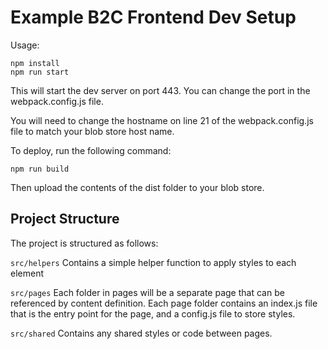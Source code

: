 # Example B2C Frontend Dev  Setup

Usage: 
```
npm install
npm run start
```
This will start the dev server on port 443. You can change the port in the webpack.config.js file.

You will need to change the hostname on line 21 of the webpack.config.js file to match your blob store host name. 

To deploy, run the following command:
```
npm run build
```
Then upload the contents of the dist folder to your blob store.

## Project Structure 

The project is structured as follows:


```src/helpers``` 
Contains a simple helper function to apply styles to each element

```src/pages```
Each folder in pages will be a separate page that can be referenced by content definition. Each page folder contains an index.js file that is the entry point for the page, and a config.js file to store styles. 

```src/shared```
Contains any shared styles or code between pages.